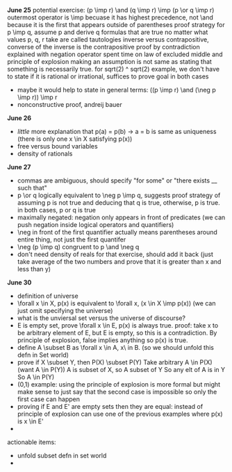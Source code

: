 **June 25**
potential exercise: (p \imp r) \and (q \imp r) \imp (p \or q \imp r)
outermost operator is \imp becuase it has highest precedence, not \and because it is the first that appears outside of parentheses
proof strategy for p \imp q, assume p and derive q
formulas that are true no matter what values p, q, r take are called tautologies
inverse versus contrapositive, converse of the inverse is the contrapositive
proof by contradiction explained with negation operator
spent time on law of excluded middle and principle of explosion
making an assumption is not same as stating that something is necessarily true. for sqrt(2) ^ sqrt(2) example, we don't have to state if it is rational or irrational, suffices to prove goal in both cases
- maybe it would help to state in general terms:
((p \imp r) \and (\neg p \imp r)) \imp r
- nonconstructive proof, andreij bauer

**June 26**
- _little_ more explanation that p(a) = p(b) -> a = b is same as uniqueness (there is only one x \in X satisfying p(x))
- free versus bound variables
- density of rationals

**June 27**
- commas are ambiguous, should specify "for some" or "there exists __ such that"
- p \or q logically equivalent to \neg p \imp q, suggests proof strategy of assuming p is not true and deducing that q is true, otherwise, p is true. in both cases, p or q is true
- maximally negated: negation only appears in front of predicates (we can push negation inside logical operators and quantifiers)
- \neg in front of the first quantifier actually means parentheses around entire thing, not just the first quantifer
- \neg (p \imp q) congruent to p \and \neg q
- don't need density of reals for that exercise, should add it back (just take average of the two numbers and prove that it is greater than x
and less than y)

**June 30**
- definition of universe
- \forall x \in X, p(x) is equivalent to \forall x, (x \in X \imp p(x)) (we can just omit specifying the universe)
- what is the unviersal set versus the universe of discourse?
- E is empty set, prove \forall x \in E, p(x) is always true. proof: take x to be arbitrary element of E, but E is empty, so this is a contradiction. By principle of explosion, false implies anything so p(x) is true.
- define A \subset B as \forall x \in A, x\ in B. (so we should unfold this defn in Set world)
- prove if X \subset Y, then P(X) \subset P(Y)
Take arbitrary A \in P(X) (want A \in P(Y))
A is subset of X, so A subset of Y
So any elt of A is in Y
So A \in P(Y)
- (0,1) example: using the principle of explosion is more formal but might make sense to just say that the second case is impossible so only the first case can happen
- proving if E and E' are empty sets then they are equal: instead of principle of explosion can use one of the previous examples where p(x) is x \in E'
- 

actionable items:
- unfold subset defn in set world
- 


